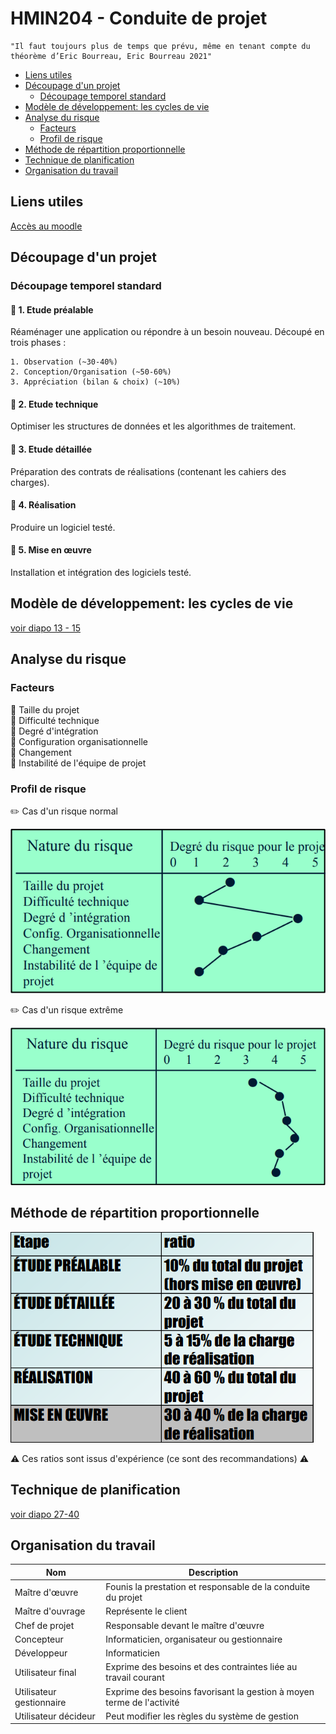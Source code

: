 # HMIN204 - Conduite de projet

	"Il faut toujours plus de temps que prévu, même en tenant compte du théorème d’Eric Bourreau, Eric Bourreau 2021"

* [Liens utiles](#liens-utiles)
* [Découpage d'un projet](#découpage-dun-projet)
	* [Découpage temporel standard](#découpage-temporel-standard)
* [Modèle de développement: les cycles de vie](#modèle-de-développement-les-cycles-de-vie)
* [Analyse du risque](#analyse-du-risque)
	* [Facteurs](#facteurs)
	* [Profil de risque](#profil-de-risque)
* [Méthode de répartition proportionnelle](#méthode-de-répartition-proportionnelle)
* [Technique de planification](#technique-de-planification)
* [Organisation du travail](#organisation-du-travail)

## Liens utiles

[Accès au moodle](https://moodle.umontpellier.fr/course/view.php?id=6139)

## Découpage d'un projet

### Découpage temporel standard

#### 🚩 **1. Etude préalable**

Réaménager une application ou répondre à un besoin nouveau. Découpé en trois phases :

	1. Observation (~30-40%)
	2. Conception/Organisation (~50-60%)
	3. Appréciation (bilan & choix) (~10%)

#### 🚩 **2. Etude technique**

Optimiser les structures de données et les algorithmes de traitement.

#### 🚩 **3. Etude détaillée**

Préparation des contrats de réalisations (contenant les cahiers des charges).

#### 🚩 **4. Réalisation**

Produire un logiciel testé.

#### 🚩 **5. Mise en œuvre**

Installation et intégration des logiciels testé.

## Modèle de développement: les cycles de vie

[voir diapo 13 - 15](cours/Conduite%20de%20Projet%20HMIN204%20Cours.pdf)

## Analyse du risque

### Facteurs

🚸 Taille du projet  
🚸 Difficulté technique  
🚸 Degré d'intégration  
🚸 Configuration organisationnelle  
🚸 Changement  
🚸 Instabilité de l'équipe de projet

### Profil de risque

:pencil2: Cas d'un risque normal

![normal risk](imgs/rique_normal.png)

:pencil2: Cas d'un risque extrême

![extreme risk](imgs/rique_extreme.png)


## Méthode de répartition proportionnelle

![repartition method](imgs/method_repart.png)

:warning: Ces ratios sont issus d'expérience (ce sont des recommandations) :warning:

## Technique de planification

[voir diapo 27-40](cours/Conduite%20de%20Projet%20HMIN204%20Cours.pdf)

## Organisation du travail

| Nom                      | Description                                                           |
| ------------------------ | --------------------------------------------------------------------- |
| Maître d'œuvre           | Founis la prestation et responsable de la conduite du projet          |
| Maître d'ouvrage         | Représente le client                                                  |
| Chef de projet           | Responsable devant le maître d'œuvre                                  |
| Concepteur               | Informaticien, organisateur ou gestionnaire                           |
| Développeur              | Informaticien                                                         |
| Utilisateur final        | Exprime des besoins et des contraintes liée au travail courant        |
| Utilisateur gestionnaire | Exprime des besoins favorisant la gestion à moyen terme de l'activité |
| Utilisateur décideur     | Peut modifier les règles du système de gestion                        |